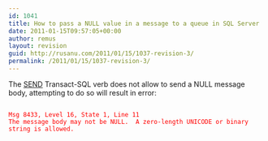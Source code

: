 ```yaml
---
id: 1041
title: How to pass a NULL value in a message to a queue in SQL Server
date: 2011-01-15T09:57:05+00:00
author: remus
layout: revision
guid: http://rusanu.com/2011/01/15/1037-revision-3/
permalink: /2011/01/15/1037-revision-3/
---
```

The <a href="http://msdn.microsoft.com/en-us/library/ms188407.aspx" target="_blank">SEND</a> Transact-SQL verb does not allow to send a NULL message body, attempting to do so will result in error:

<pre style="color:red;"><code class="prettyprint lang-sql">
Msg 8433, Level 16, State 1, Line 11
The message body may not be NULL.  A zero-length UNICODE or binary string is allowed.</code>
</pre>